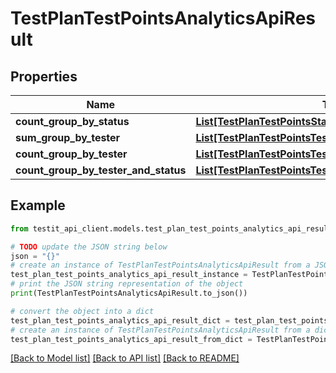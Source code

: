 # TestPlanTestPointsAnalyticsApiResult


## Properties

Name | Type | Description | Notes
------------ | ------------- | ------------- | -------------
**count_group_by_status** | [**List[TestPlanTestPointsStatusGroupApiResult]**](TestPlanTestPointsStatusGroupApiResult.md) |  | 
**sum_group_by_tester** | [**List[TestPlanTestPointsTesterGroupApiResult]**](TestPlanTestPointsTesterGroupApiResult.md) |  | 
**count_group_by_tester** | [**List[TestPlanTestPointsTesterGroupApiResult]**](TestPlanTestPointsTesterGroupApiResult.md) |  | 
**count_group_by_tester_and_status** | [**List[TestPlanTestPointsTesterAndStatusGroupApiResult]**](TestPlanTestPointsTesterAndStatusGroupApiResult.md) |  | 

## Example

```python
from testit_api_client.models.test_plan_test_points_analytics_api_result import TestPlanTestPointsAnalyticsApiResult

# TODO update the JSON string below
json = "{}"
# create an instance of TestPlanTestPointsAnalyticsApiResult from a JSON string
test_plan_test_points_analytics_api_result_instance = TestPlanTestPointsAnalyticsApiResult.from_json(json)
# print the JSON string representation of the object
print(TestPlanTestPointsAnalyticsApiResult.to_json())

# convert the object into a dict
test_plan_test_points_analytics_api_result_dict = test_plan_test_points_analytics_api_result_instance.to_dict()
# create an instance of TestPlanTestPointsAnalyticsApiResult from a dict
test_plan_test_points_analytics_api_result_from_dict = TestPlanTestPointsAnalyticsApiResult.from_dict(test_plan_test_points_analytics_api_result_dict)
```
[[Back to Model list]](../README.md#documentation-for-models) [[Back to API list]](../README.md#documentation-for-api-endpoints) [[Back to README]](../README.md)


